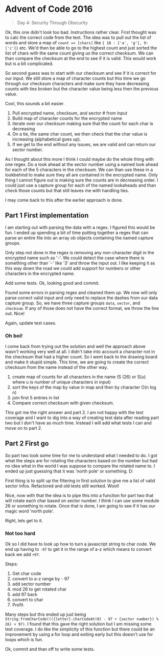 # Advent of Code 2016

> Day 4: Security Through Obscurity

Ok, this one didn't look too bad. Instructions rather clear. First thought was to calc the correct code from the text. The idea was to pull out the list of words and store a map of `count => [chars]` like `{ 10 : ['a', 'g'], 9: ['c']}` etc. We'd then be able to go to the highest count and just sorted the list of chars with the same count giving us the correct checksum. We can than compare the checksum at the end to see if it is valid. This would work but is a bit complicated.

So second guess was to start with our checksum and see if it is correct for our input. We still store a map of character counts but this time we go through our checksum characters and make sure they have decreasing counts with ties broken but the character value being less then the previous value.

Cool, this sounds a bit easier.

1. Pull encrypted name, checksum, and sector # from input
2. Build map of character counts for the encrypted name
3. iterate over our checksum making sure that the count for each char is decreasing
4. On a tie, the same char count, we then check that the char value is increasing (alphabetical goes up).
5. If we get to the end without any issues, we are valid and can return our sector number.

As I thought about this more I think I could maybe do the whole thing with one regex. Do a look ahead at the sector number using a named look ahead for each of the 5 characters in the checksum. We can than use these in a lookbehind to make sure they all are contained in the encrypted name. Only thing I cannot figure out is making sure the counts are in decreasing order. I could just use a capture group for each of the named lookaheads and than check those counts but that still leaves me with handling ties.

I may come back to this after the earlier approach is done.

## Part 1 First implementation

I am starting out with parsing the data with a regex. I figured this would be fun. I ended up spending a bit of time putting together a regex that can parse an entire file into an array ob objects containing the named capture groups.

Only step not done in the regex is removing any non-character digit in the encrypted name such as '-'. We could detect the case where there is something other than '-' like '3' and throw the input out. I like keeping it as this way down the road we could add support for numbers or other characters in the encrypted name.

Add some tests. Ok, looking good and commit.

Found some errors in parsing regex and cleaned them up. We now will only parse correct valid input and only need to replace the dashes from our data capture group. So, we have three capture groups `data`, `sector`, and `checksum`. If any of those does not have the correct format, we throw the line out. Nice!

Again, update test cases.

### Oh boi!

I come back from trying out the solution and well the approach above wasn't working very well at all. I didn't take into account a character not in the checksum that had a higher count. So I went back to the drawing board and make it stupid simple. This time, we are going to create the correct checksum from the name instead of the other way.

1. create map of counts for all characters in the name (S (26) or S(u) where u is number of unique characters in input)
2. sort the keys of the map by value in map and then by character O(n log n)
3. join first 5 entries in list
4. Compare correct checksum with given checksum.

This got me the right answer and part 2. I am not happy with the test coverage and I want to dig into a way of creating test data after reading part two but I don't have as much time. Instead I will add what tests I can and move on to part 2.

## Part 2 First go

So part two took some time for me to understand what I needed to do. I got what the steps are for rotating the characters based on the number but had no idea what in the world I was suppose to compare the rotated name to. I ended up just guessing that it was 'north pole' or something. D:

First thing is to split up the filtering in first solution to give me a list of valid sector infos. Refactored and old tests still worked. Woot!

Nice, now with that the idea is to pipe this into a function for part two that will rotate each char based on sector number. I think I can use some module 26 or something to rotate. Once that is done, I am going to see if it has our magic word 'north pole'.

Right, lets get to it.

### Not too hard

Ok so I did have to look up how to turn a javascript string to char code. We end up having to `-97` to get it in the range of a-z which means to convert back we add `+97`.

Steps:

1. Get char code
2. convert to a-z range by - 97
3. add sector number
4. mod 26 to get rotated char
5. add 97 back
6. convert to char
7. Profit

Many steps but this ended up just being `String.fromCharCode((({letter}.charCodeAt(0) - 97 + {sector number}) % 26) + 97)`. I found that this gave the right solution but I am missing some test coverage. I do like the simplicity of this function but there could be an improvement by using a for loop and exiting early but this doesn't use for loops which is fun.

Ok, commit and than off to write some tests.
